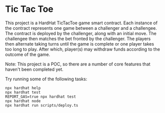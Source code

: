 # Tic Tac Toe

This project is a HardHat TicTacToe game smart contract. Each instance of the contract represents one game between a challenger and a challengee. The contract is deployed by the challenger, along with an initial move. The challengee then matches the bet fronted by the challenger. The players then alternate taking turns until the game is complete or one player takes too long to play. After which, player(s) may withdraw funds according to the outcome of the game.

Note: This project is a POC, so there are a number of core features that haven't been completed yet.

Try running some of the following tasks:

```shell
npx hardhat help
npx hardhat test
REPORT_GAS=true npx hardhat test
npx hardhat node
npx hardhat run scripts/deploy.ts
```
